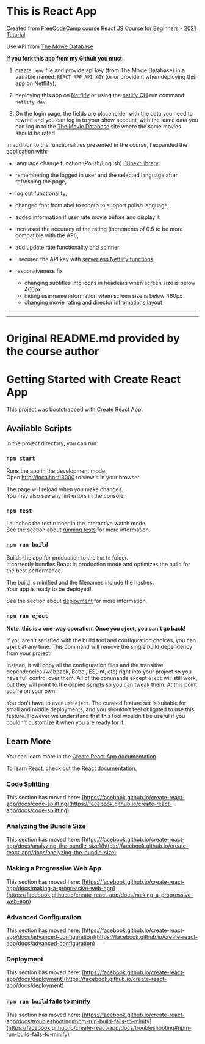 # This is React App

Created from FreeCodeCamp course [React JS Course for Beginners - 2021 Tutorial](https://youtu.be/nTeuhbP7wdE)

Use API from [The Movie Database](https://www.themoviedb.org/)

**If you fork this app from my Github you must:**

1. create `.env` file and provide api key (from The Movie Database) in a variable named: `REACT_APP_API_KEY` (or or provide it when deploying this app on [Netflify](https://www.netlify.com/)),

2. deploying this app on [Netflify](https://www.netlify.com/) or using the [netlify CLI](https://docs.netlify.com/cli/get-started/) run command `netlify dev`.

3. On the login page, the fields are placeholder with the data you need to rewrite and you can log in to your show account, with the same data you can log in to the [The Movie Database](https://www.themoviedb.org/) site where the same movies should be rated

In addition to the functionalities presented in the course, I expanded the application with:

- language change function (Polish/English) [i18next library](https://www.i18next.com/),

- remembering the logged in user and the selected language after refreshing the page,

- log out functionality,

- changed font from abel to roboto to support polish language,

- added information if user rate movie before and display it

- increased the accuracy of the rating (increments of 0.5 to be more compatible with the API),

- add update rate functionality and spinner

- I secured the API key with [serverless Netflify functions](https://www.netlify.com/products/functions/),

- responsiveness fix

  - changing subtitles into icons in headears when screen size is below 460px
  - hiding username information when screen size is below 460px
  - changing movie rating and director infromations layout

---

---

# Original README.md provided by the course author

# Getting Started with Create React App

This project was bootstrapped with [Create React App](https://github.com/facebook/create-react-app).

## Available Scripts

In the project directory, you can run:

### `npm start`

Runs the app in the development mode.\
Open [http://localhost:3000](http://localhost:3000) to view it in your browser.

The page will reload when you make changes.\
You may also see any lint errors in the console.

### `npm test`

Launches the test runner in the interactive watch mode.\
See the section about [running tests](https://facebook.github.io/create-react-app/docs/running-tests) for more information.

### `npm run build`

Builds the app for production to the `build` folder.\
It correctly bundles React in production mode and optimizes the build for the best performance.

The build is minified and the filenames include the hashes.\
Your app is ready to be deployed!

See the section about [deployment](https://facebook.github.io/create-react-app/docs/deployment) for more information.

### `npm run eject`

**Note: this is a one-way operation. Once you `eject`, you can't go back!**

If you aren't satisfied with the build tool and configuration choices, you can `eject` at any time. This command will remove the single build dependency from your project.

Instead, it will copy all the configuration files and the transitive dependencies (webpack, Babel, ESLint, etc) right into your project so you have full control over them. All of the commands except `eject` will still work, but they will point to the copied scripts so you can tweak them. At this point you're on your own.

You don't have to ever use `eject`. The curated feature set is suitable for small and middle deployments, and you shouldn't feel obligated to use this feature. However we understand that this tool wouldn't be useful if you couldn't customize it when you are ready for it.

## Learn More

You can learn more in the [Create React App documentation](https://facebook.github.io/create-react-app/docs/getting-started).

To learn React, check out the [React documentation](https://reactjs.org/).

### Code Splitting

This section has moved here: [https://facebook.github.io/create-react-app/docs/code-splitting](https://facebook.github.io/create-react-app/docs/code-splitting)

### Analyzing the Bundle Size

This section has moved here: [https://facebook.github.io/create-react-app/docs/analyzing-the-bundle-size](https://facebook.github.io/create-react-app/docs/analyzing-the-bundle-size)

### Making a Progressive Web App

This section has moved here: [https://facebook.github.io/create-react-app/docs/making-a-progressive-web-app](https://facebook.github.io/create-react-app/docs/making-a-progressive-web-app)

### Advanced Configuration

This section has moved here: [https://facebook.github.io/create-react-app/docs/advanced-configuration](https://facebook.github.io/create-react-app/docs/advanced-configuration)

### Deployment

This section has moved here: [https://facebook.github.io/create-react-app/docs/deployment](https://facebook.github.io/create-react-app/docs/deployment)

### `npm run build` fails to minify

This section has moved here: [https://facebook.github.io/create-react-app/docs/troubleshooting#npm-run-build-fails-to-minify](https://facebook.github.io/create-react-app/docs/troubleshooting#npm-run-build-fails-to-minify)
